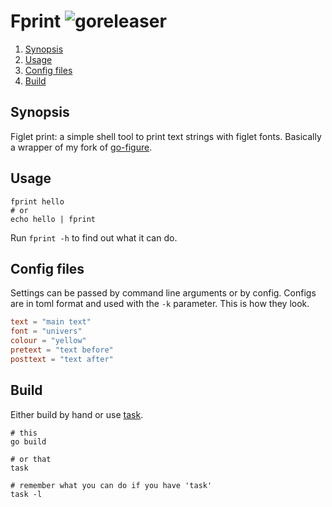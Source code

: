 # Fprint ![goreleaser](https://github.com/triole/fprint/workflows/build/badge.svg)

<!--- mdtoc: toc begin -->

1. [Synopsis](#synopsis)
2. [Usage](#usage)
3. [Config files](#config-files)
4. [Build](#build)<!--- mdtoc: toc end -->

## Synopsis

Figlet print: a simple shell tool to print text strings with figlet fonts. Basically a wrapper of my fork of [go-figure](https://github.com/common-nighthawk/go-figure).

## Usage

```shell
fprint hello
# or
echo hello | fprint
```

Run `fprint -h` to find out what it can do.

## Config files

Settings can be passed by command line arguments or by config. Configs are in toml format and used with the `-k` parameter. This is how they look.

```toml
text = "main text"
font = "univers"
colour = "yellow"
pretext = "text before"
posttext = "text after"
```

## Build

Either build by hand or use [task](https://github.com/go-task/task).

```shell
# this
go build

# or that
task

# remember what you can do if you have 'task'
task -l
```
